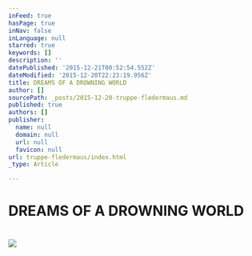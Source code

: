 ```yaml
---
inFeed: true
hasPage: true
inNav: false
inLanguage: null
starred: true
keywords: []
description: ''
datePublished: '2015-12-21T00:52:54.552Z'
dateModified: '2015-12-20T22:23:19.956Z'
title: DREAMS OF A DROWNING WORLD
author: []
sourcePath: _posts/2015-12-20-truppe-fledermaus.md
published: true
authors: []
publisher:
  name: null
  domain: null
  url: null
  favicon: null
url: truppe-fledermaus/index.html
_type: Article

---
```

# DREAMS OF A DROWNING WORLD

# ![](https://the-grid-user-content.s3-us-west-2.amazonaws.com/cbbc3a1d-acdb-419c-86da-b750dd261ff7.jpg)